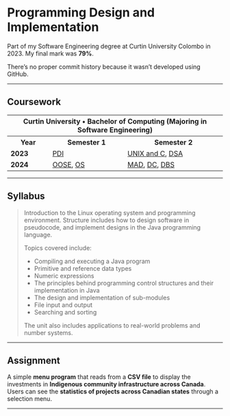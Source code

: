 # Programming Design and Implementation

Part of my Software Engineering degree at Curtin University Colombo in 2023. My final mark was **79%**.

There’s no proper commit history because it wasn’t developed using GitHub.

---

## Coursework

<table>
    <tr>
        <th colspan="3">Curtin University • Bachelor of Computing (Majoring in Software Engineering)</th>
    </tr>
    <tr>
        <th>Year</th>
        <th>Semester 1</th>
        <th>Semester 2</th>
    </tr>
    <tr>
        <td><strong>2023</strong></td>
        <td><a href="https://github.com/Devmilana/PDI">PDI</a></td>
        <td><a href="#">UNIX and C</a>, <a href="#">DSA</a></td>
    </tr>
    <tr>
        <td><strong>2024</strong></td>
        <td><a href="#">OOSE</a>, <a href="#">OS</a></td>
        <td><a href="#">MAD</a>, <a href="#">DC</a>, <a href="#">DBS</a></td>
    </tr>
</table>

---

## Syllabus  

> Introduction to the Linux operating system and programming environment. Structure includes how to design software in pseudocode, and implement designs in the Java programming language.  
>  
> Topics covered include:  
> - Compiling and executing a Java program  
> - Primitive and reference data types  
> - Numeric expressions  
> - The principles behind programming control structures and their implementation in Java  
> - The design and implementation of sub-modules  
> - File input and output  
> - Searching and sorting  
>  
> The unit also includes applications to real-world problems and number systems.

---

## Assignment  

A simple **menu program** that reads from a **CSV file** to display the investments in **Indigenous community infrastructure across Canada**. Users can see the **statistics of projects across Canadian states** through a selection menu.

---

